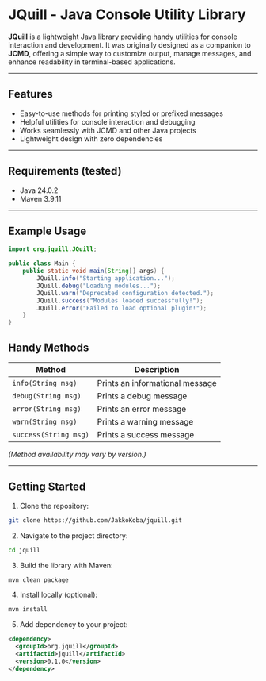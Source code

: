 # JQuill - Java Console Utility Library

**JQuill** is a lightweight Java library providing handy utilities for console interaction and development.
It was originally designed as a companion to **JCMD**, offering a simple way to customize output, manage messages, and enhance readability in terminal-based applications.

---

## Features

* Easy-to-use methods for printing styled or prefixed messages
* Helpful utilities for console interaction and debugging
* Works seamlessly with JCMD and other Java projects
* Lightweight design with zero dependencies

---

## Requirements (tested)

* Java 24.0.2
* Maven 3.9.11

---

## Example Usage

```java
import org.jquill.JQuill;

public class Main {
    public static void main(String[] args) {
        JQuill.info("Starting application...");
        JQuill.debug("Loading modules...");
        JQuill.warn("Deprecated configuration detected.");
        JQuill.success("Modules loaded successfully!");
        JQuill.error("Failed to load optional plugin!");
    }
}
```

## Handy Methods

| Method                               | Description                         |
| ------------------------------------ | ----------------------------------- |
| `info(String msg)`                   | Prints an informational message     |
| `debug(String msg)`                  | Prints a debug message              |
| `error(String msg)`                  | Prints an error message             |
| `warn(String msg)`                   | Prints a warning message            |
| `success(String msg)`                | Prints a success message            |

*(Method availability may vary by version.)*

---

## Getting Started

1. Clone the repository:

```bash
git clone https://github.com/JakkoKoba/jquill.git
```

2. Navigate to the project directory:

```bash
cd jquill
```

3. Build the library with Maven:

```bash
mvn clean package
```

4. Install locally (optional):

```bash
mvn install
```

5. Add dependency to your project:

```xml
<dependency>
  <groupId>org.jquill</groupId>
  <artifactId>jquill</artifactId>
  <version>0.1.0</version>
</dependency>
```